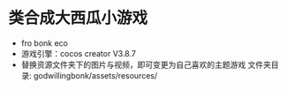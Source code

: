 # 类合成大西瓜小游戏
- fro bonk eco
- 游戏引擎：cocos creator V3.8.7
- 替换资源文件夹下的图片与视频，即可变更为自己喜欢的主题游戏
文件夹目录: godwillingbonk/assets/resources/
